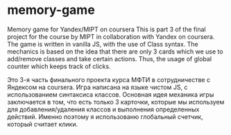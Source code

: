 # memory-game
Memory game for Yandex/MIPT on coursera
This is part 3 of the final project for the course by MIPT in collaboration with Yandex on coursera.
The game is written in vanilla JS, with the use of Class syntax. The mechanics is based on the idea 
that there are only 3 cards which we use to add/remove classes and take certain actions. Thus, the usage of global counter 
which keeps track of clicks.

Это 3-я часть финального проекта курса МФТИ в сотрудничестве с Яндексом на coursera.
Игра написана на языке чистом JS, с использованием синтаксиса классов. Основная идея механика игры заключается в том, что 
есть только 3 карточки, которые мы используем для добавления/удаления классов и выполнения определенных действий. 
Именно поэтому я использованю глобальный счетчик, который считает клики.
